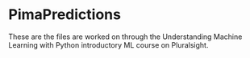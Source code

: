 # PimaPredictions

These are the files are worked on through the Understanding Machine Learning with Python introductory ML course on Pluralsight. 
